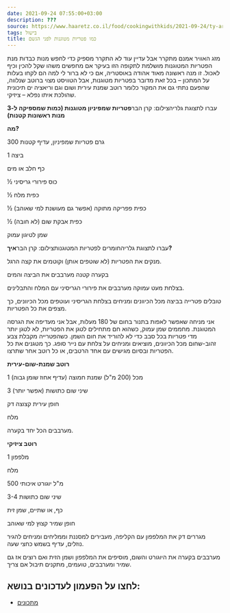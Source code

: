 ```yaml
---
date: 2021-09-24 07:55:00+03:00
description: ???
source: https://www.haaretz.co.il/food/cookingwithkids/2021-09-24/ty-article/0000017f-f8e6-d460-afff-fbe613570000
tags: בישול
title: כמו פטריות מטוגנות לפני הגשם
---
```


מזג האוויר אמנם מתקרר אבל עדיין עוד לא התקרר מספיק כדי לחפש מנות כבדות מנת הפטריות המטוגנות מושלמת לתקופה הזו בעיקר אם מחפשים משהו שקל להכין וכיף לאכול. זו מנה ראשונה מאוד אהודה באוסטריה, אם כי לא ברור לי למה הם לקחו בעלות על המתכון – בכל זאת מדובר בפטריות מטוגנות, אבל הטוויסט מצוי ברוטב שנלווה, שהפעם נתתי גם את המקור כלומר רוטב שמנת עירית ושום וגם וריאציה ים תיכונית שהולכת איתו נפלא – ציזיקי.

 עברו לתצוגת גלריהצילום: קרן הבר**פטריות שמפיניון מטוגנות (כמות שמספיקה ל-3 מנות ראשונות קטנות)**

**מה?**

300 גרם פטריות שמפיניון, עדיף קטנות

1 ביצה

כף חלב או מים

½ כוס פירורי גריסיני

½ כפית מלח

½ כפית פפריקה מתוקה (אפשר גם מעושנת למי שאוהב)

½ כפית אבקת שום (לא חובה)

שמן לטיגון עמוק

 עברו לתצוגת גלריהחומרים לפטריות המטוגנותצילום: קרן הבר**איך?**

מנקים את הפטריות (לא שוטפים אותן) וקוטמים את קצה הרגל.

בקערה קטנה מערבבים את הביצה והמים

בצלחת מעט עמוקה מערבבים את פירורי הגריסיני עם המלח והתבלינים.

טובלים פטרייה בביצה מכל הכיוונים ומניחים בצלחת הגריסיני ועוטפים מכל הכיוונים, כך מצפים את כל הפטריות.

אני מניחה שאפשר לאפות בתנור בחום של 180 מעלות, אבל אני מעדיפה את הגרסה המטוגנת. מחממים שמן עמוק, כשהוא חם מתחילים לטגן את הפטריות, לא לטגן יותר מדי פטריות בכל סבב כדי לא להוריד את חום השמן. כשהפטרייה מקבלת צבע זהוב-שחום מכל הכיוונים, מוציאים ומניחים על צלחת עם נייר סופג. כך מטגנים את כל הפטריות ובסיום מגישים עם אחד הרטבים, או כל רוטב אחר שתרצו.

**רוטב שמנת-שום-עירית**

1 מכל (200 מ"ל) שמנת חמוצה (עדיף אחוז שומן גבוה)

3 שיני שום כתושות (אפשר יותר)

חופן עירית קצוצה דק

מלח

מערבבים הכל יחד בקערה.

**רוטב ציזיקי**

1 מלפפון

מלח

500 מ"ל יוגורט איכותי

3-4 שיני שום כתושות

כף, או שתיים, שמן זית

חופן שמיר קצוץ למי שאוהב

מגררים דק את המלפפון עם הקליפה, מעבירים למסננת וממליחים ומניחים להגיר נוזלים, עדיף בשמש כחצי שעה.

מערבבים בקערה את היוגורט והשום, מוסיפים את המלפפון ושמן הזית ואם רוצים אז גם שמיר ומערבבים, טועמים, מתקנים תיבול אם צריך.

לחצו על הפעמון לעדכונים בנושא:
------------------------------

* [מתכונים](/ty-tag/recipes-0000017f-da28-dea8-a77f-de6a4ba50000)